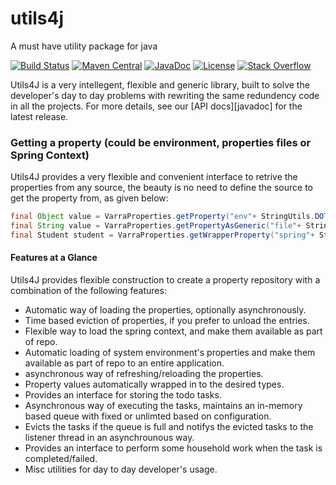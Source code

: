 # utils4j
A must have utility package for java


[![Build Status](https://travis-ci.org/varra4u/utils4j.svg)](https://travis-ci.org/varra4u/utils4j)
[![Maven Central](https://maven-badges.herokuapp.com/maven-central/com.github.varra4u/utils4j/badge.svg)](https://maven-badges.herokuapp.com/maven-central/com.github.varra4u/utils4j)
[![JavaDoc](https://javadoc-emblem.rhcloud.com/doc/com.github.varra4u/utils4j/badge.svg)](http://www.javadoc.io/doc/com.github.varra4u/utils4j)
[![License](http://img.shields.io/:license-apache-brightgreen.svg)](http://www.apache.org/licenses/LICENSE-2.0.html)
[![Stack Overflow](https://img.shields.io/:stack%20overflow-utils4j-brightgreen.svg)](http://stackoverflow.com/questions/tagged/utils4j)

Utils4J is a very intellegent, flexible and generic library, built to solve the developer's day to day problems with rewriting the same redundency code in all the projects. For more details, see our [API docs][javadoc] for the latest release.

### Getting a property (could be environment, properties files or Spring Context)

Utils4J provides a very flexible and convenient interface to retrive the properties from any source, the beauty is no need to define the source to get the property from, as given below:

```java
final Object value = VarraProperties.getProperty("env"+ StringUtils.DOT + "property" + StringUtils.DOT + "name");
final String value = VarraProperties.getPropertyAsGeneric("file"+ StringUtils.DOT + "property" + StringUtils.DOT + "name");
final Student student = VarraProperties.getWrapperProperty("spring"+ StringUtils.DOT + "student", Student.class);
```

#### Features at a Glance

Utils4J provides flexible construction to create a property repository with a combination of the following features:

 * Automatic way of loading the properties, optionally asynchronously.
 * Time based eviction of properties, if you prefer to unload the entries.
 * Flexible way to load the spring context, and make them available as part of repo.
 * Automatic loading of system environment's properties and make them available as part of repo to an entire application.
 * asynchronous way of refreshing/reloading the properties.
 * Property values automatically wrapped in to the desired types.
 * Provides an interface for storing the todo tasks.
 * Asynchronous way of executing the tasks, maintains an in-memory based queue with fixed or unlimted based on configuration.
 * Evicts the tasks if the queue is full and notifys the evicted tasks to the listener thread in an asynchrounous way.
 * Provides an interface to perform some household work when the task is completed/failed.
 * Misc utilities for day to day developer's usage.
